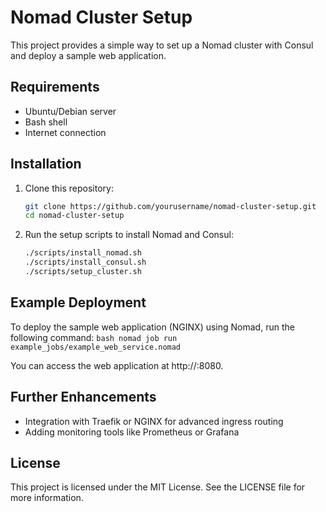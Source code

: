 # Nomad Cluster Setup

This project provides a simple way to set up a Nomad cluster with Consul and deploy a sample web application.

## Requirements

- Ubuntu/Debian server
- Bash shell
- Internet connection

## Installation

1. Clone this repository:
    ```bash
    git clone https://github.com/yourusername/nomad-cluster-setup.git
    cd nomad-cluster-setup
    ```

2. Run the setup scripts to install Nomad and Consul:
    ```bash
    ./scripts/install_nomad.sh
    ./scripts/install_consul.sh
    ./scripts/setup_cluster.sh
    ```

## Example Deployment

To deploy the sample web application (NGINX) using Nomad, run the following command:
    ```bash
    nomad job run example_jobs/example_web_service.nomad
    ```

You can access the web application at http://<your-server-ip>:8080.

## Further Enhancements

- Integration with Traefik or NGINX for advanced ingress routing
- Adding monitoring tools like Prometheus or Grafana

## License

This project is licensed under the MIT License. See the LICENSE file for more information.

